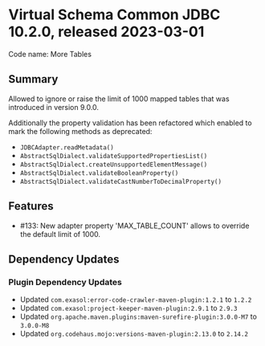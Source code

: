# Virtual Schema Common JDBC 10.2.0, released 2023-03-01

Code name: More Tables

## Summary

Allowed to ignore or raise the limit of 1000 mapped tables that was introduced in version 9.0.0.

Additionally the property validation has been refactored which enabled to mark the following methods as deprecated:
* `JDBCAdapter.readMetadata()`
* `AbstractSqlDialect.validateSupportedPropertiesList()`
* `AbstractSqlDialect.createUnsupportedElementMessage()`
* `AbstractSqlDialect.validateBooleanProperty()`
* `AbstractSqlDialect.validateCastNumberToDecimalProperty()`

## Features

* #133: New adapter property 'MAX_TABLE_COUNT' allows to override the default limit of 1000.

## Dependency Updates

### Plugin Dependency Updates

* Updated `com.exasol:error-code-crawler-maven-plugin:1.2.1` to `1.2.2`
* Updated `com.exasol:project-keeper-maven-plugin:2.9.1` to `2.9.3`
* Updated `org.apache.maven.plugins:maven-surefire-plugin:3.0.0-M7` to `3.0.0-M8`
* Updated `org.codehaus.mojo:versions-maven-plugin:2.13.0` to `2.14.2`

